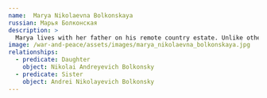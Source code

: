```yaml
---
name:  Marya Nikolaevna Bolkonskaya
russian: Марья Болконская
description: >
  Marya lives with her father on his remote country estate. Unlike other wealthy young women her age, she has never gone out into society; and her only companion is a young French woman, Mademoiselle Bourienne. She lives in terror of angering or upsetting her father, but takes great comfort in her strong religious faith and deep love for her brother Andrei. Tolstoy's description of Marya is somehow oxymoronic: she's said not to be beautiful (she's scrawny and ill-looking), and yet her ‘eyes, large, deep and radiant (as if rays of warm light sometimes came out of them in sheaves), were so good that very often, despite the ugliness of the whole face, these eyes became more attractive than beauty’.
image: /war-and-peace/assets/images/marya_nikolaevna_bolkonskaya.jpg
relationships:
  - predicate: Daughter
    object: Nikolai Andreyevich Bolkonsky
  - predicate: Sister
    object: Andrei Nikolayevich Bolkonsky
---
```

